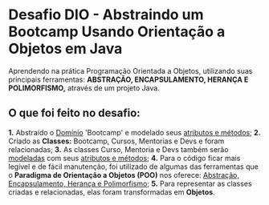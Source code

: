 # Desafio DIO - Abstraindo um Bootcamp Usando Orientação a Objetos em Java

Aprendendo na prática Programação Orientada a Objetos, utilizando suas principais ferramentas: **ABSTRAÇÃO, ENCAPSULAMENTO, HERANÇA E POLIMORFISMO,** através de um projeto Java.

## O que foi feito no desafio:

**1.** Abstraído o <u>Domínio</u> 'Bootcamp' e modelado seus <u>atributos e métodos</u>;
**2.** Criado as **Classes:** Bootcamp, Cursos, Mentorias e Devs e foram relacionadas;
**3.** As classes Curso, Mentoria e Devs também serão <u>modeladas</u> com seus <u>atributos e métodos</u>;
**4.** Para o código ficar mais legível e de fácil manutenção, foi utilizado de algumas das ferramentas que o **Paradigma de Orientação a Objetos (POO)** nos oferece: <u>Abstração, Encapsulamento, Herança e Polimorfismo</u>;
**5.** Para representar as classes criadas e relacionadas, elas foram transformadas em **Objetos**.
